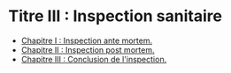 # Titre III : Inspection sanitaire

- [Chapitre I : Inspection ante mortem.](chapitre-i)
- [Chapitre II : Inspection post mortem.](chapitre-ii)
- [Chapitre III : Conclusion de l'inspection.](chapitre-iii)
